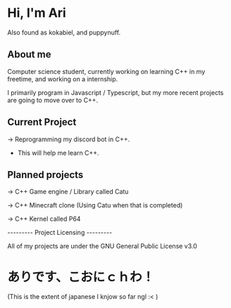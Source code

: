 # Hi, I'm Ari
Also found as kokabiel, and puppynuff.

## About me
Computer science student, currently working on learning C++ in my freetime, and working on a internship.

I primarily program in Javascript / Typescript, but my more recent projects are going to move over to C++.

## Current Project
-> Reprogramming my discord bot in C++.
* This will help me learn C++.

## Planned projects
-> C++ Game engine / Library called Catu

-> C++ Minecraft clone (Using Catu when that is completed)

-> C++ Kernel called P64

 --------- Project Licensing ---------

All of my projects are under the GNU General Public License v3.0


# ありです、こおにｃｈわ！

(This is the extent of japanese I knjow so far ngl :< )
